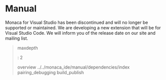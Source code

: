Manual
======

<div class="admonition note">

Monaca for Visual Studio has been discontinued and will no longer be
supported or maintained. We are developing a new extension that will be
for Visual Studio Code. We will inform you of the release date on our
site and mailing list.

</div>

> maxdepth
>
> :   2
>
> overview ../../monaca\_ide/manual/dependencies/index
> pairing\_debugging build\_publish
